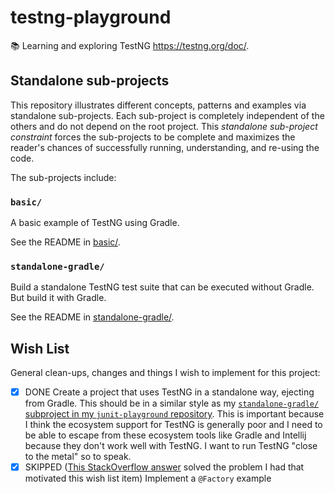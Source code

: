 # testng-playground

📚 Learning and exploring TestNG <https://testng.org/doc/>.


## Standalone sub-projects

This repository illustrates different concepts, patterns and examples via standalone sub-projects. Each sub-project is
completely independent of the others and do not depend on the root project. This _standalone sub-project constraint_
forces the sub-projects to be complete and maximizes the reader's chances of successfully running, understanding, and
re-using the code.

The sub-projects include:

### `basic/`

A basic example of TestNG using Gradle.

See the README in [basic/](basic/).

### `standalone-gradle/`

Build a standalone TestNG test suite that can be executed without Gradle. But build it with Gradle.

See the README in [standalone-gradle/](standalone-gradle/).


## Wish List

General clean-ups, changes and things I wish to implement for this project:

* [x] DONE Create a project that uses TestNG in a standalone way, ejecting from Gradle. This should be in a similar style as my
  [`standalone-gradle/` subproject in my `junit-playground` repository](https://github.com/dgroomes/junit-playground/tree/main/standalone-gradle).
  This is important because I think the ecosystem support for TestNG is generally poor and I need to be able to escape
  from these ecosystem tools like Gradle and Intellij because they don't work well with TestNG. I want to run TestNG
  "close to the metal" so to speak.
* [x] SKIPPED ([This StackOverflow answer](https://stackoverflow.com/a/30872987) solved the problem I had that motivated this wish list item) Implement a `@Factory` example
